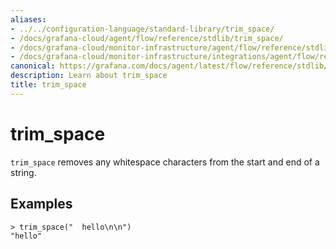 ```yaml
---
aliases:
- ../../configuration-language/standard-library/trim_space/
- /docs/grafana-cloud/agent/flow/reference/stdlib/trim_space/
- /docs/grafana-cloud/monitor-infrastructure/agent/flow/reference/stdlib/trim_space/
- /docs/grafana-cloud/monitor-infrastructure/integrations/agent/flow/reference/stdlib/trim_space/
canonical: https://grafana.com/docs/agent/latest/flow/reference/stdlib/trim_space/
description: Learn about trim_space
title: trim_space
---
```


# trim_space

`trim_space` removes any whitespace characters from the start and end of a string.

## Examples

```river
> trim_space("  hello\n\n")
"hello"
```
